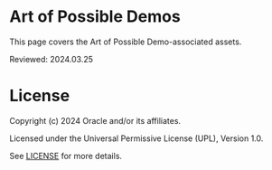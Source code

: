 # Art of Possible Demos

This page covers the Art of Possible Demo-associated assets.

Reviewed: 2024.03.25


# License

Copyright (c) 2024 Oracle and/or its affiliates.

Licensed under the Universal Permissive License (UPL), Version 1.0.

See [LICENSE](https://github.com/oracle-devrel/technology-engineering/blob/main/LICENSE) for more details.
